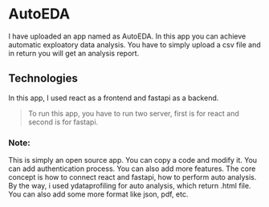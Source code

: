 # AutoEDA
I have uploaded an app named as AutoEDA. In this app you can achieve automatic exploatory data analysis. You have to simply upload a csv file and in return you will get an analysis report.

## Technologies
In this app, I used react as a frontend and fastapi as a backend. 

> To run this app, you have to run two server, first is for react and second is for fastapi.<br>

### Note: 
This is simply an open source app. You can copy a code and modify it. You can add authentication process. You can also add more features. The core concept is how to connect react and fastapi, how to perform auto analysis. By the way, i used ydataprofiling for auto analysis, which return .html file. You can also add some more format like json, pdf, etc.
